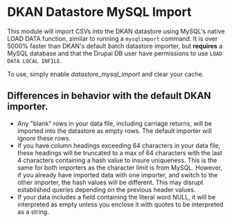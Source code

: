 # DKAN Datastore MySQL Import

This module will import CSVs into the DKAN datastore using MySQL's native LOAD DATA function, similar to running a `mysqlimport` command. It is over 5000% faster than DKAN's default batch datastore importer, but **requires** a MySQL database and that the Drupal DB user have permissions to use
`LOAD DATA LOCAL INFILE`.

To use, simply enable _datastore_mysql_import_ and clear your cache.

## Differences in behavior with the default DKAN importer.

* Any "blank" rows in your data file, including carriage returns, will be imported into the datastore as empty rows. The default importer will ignore these rows.
* If you have column headings exceeding 64 characters in your data file, these headings will be truncated to a max of 64 characters with the last 4 characters containing a hash value to insure uniqueness. This is the same for both importers as the character limit is from MySQL. However, if you already have imported data with one importer, and switch to the other importer, the hash values will be different. This may disrupt established queries depending on the previous header values.
* If your data includes a field containing the literal word NULL, it will be interpreted as empty unless you enclose it with quotes to be interpreted as a string.
